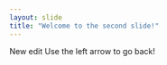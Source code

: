 ```yaml
---
layout: slide
title: "Welcome to the second slide!"
---
```

New edit
Use the left arrow to go back!
